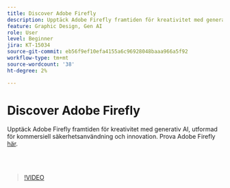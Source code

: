 ```yaml
---
title: Discover Adobe Firefly
description: Upptäck Adobe Firefly framtiden för kreativitet med generativ AI
feature: Graphic Design, Gen AI
role: User
level: Beginner
jira: KT-15034
source-git-commit: eb56f9ef10efa4155a6c96928048baaa966a5f92
workflow-type: tm+mt
source-wordcount: '38'
ht-degree: 2%

---
```


# Discover Adobe Firefly

Upptäck Adobe Firefly framtiden för kreativitet med generativ AI, utformad för kommersiell säkerhetsanvändning och innovation. Prova Adobe Firefly [här](https://firefly.adobe.com/).

<br> 

>[!VIDEO](https://video.tv.adobe.com/v/3427606?quality=12&learn=on&hidetitle=true)

